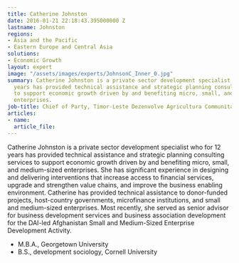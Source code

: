 ```yaml
---
title: Catherine Johnston
date: 2016-01-21 22:18:43.395000000 Z
lastname: Johnston
regions:
- Asia and the Pacific
- Eastern Europe and Central Asia
solutions:
- Economic Growth
layout: expert
image: "/assets/images/experts/JohnsonC_Inner_0.jpg"
summary: Catherine Johnston is a private sector development specialist who for 12
  years has provided technical assistance and strategic planning consulting services
  to support economic growth driven by and benefiting micro, small, and medium-sized
  enterprises.
job-title: Chief of Party, Timor-Leste Dezenvolve Agricultura Communitária
articles:
- name: 
  article_file: 
---
```


Catherine Johnston is a private sector development specialist who for 12 years has provided technical assistance and strategic planning consulting services to support economic growth driven by and benefiting micro, small, and medium-sized enterprises. She has significant experience in designing and delivering interventions that increase access to financial services, upgrade and strengthen value chains, and improve the business enabling environment. Catherine has provided technical assistance to donor-funded projects, host-country governments, microfinance institutions, and small and medium-sized enterprises. Most recently, she served as senior advisor for business development services and business association development for the DAI-led Afghanistan Small and Medium-Sized Enterprise Development Activity.

* M.B.A., Georgetown University
* B.S., development sociology, Cornell University

